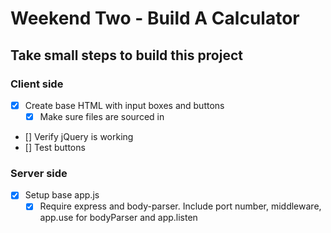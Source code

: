 # Weekend Two - Build A Calculator

## Take small steps to build this project

### Client side
- [x] Create base HTML with input boxes and buttons
  - [x] Make sure files are sourced in
- [] Verify jQuery is working
- [] Test buttons



### Server side
- [x] Setup base app.js
  - [x] Require express and body-parser. Include port number, middleware, app.use for bodyParser and app.listen
